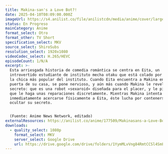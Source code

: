 ```yaml
---
title: Makina-san's a Love Bot?!
date: 2025-04-10T08:09:00.000Z
imageUrl: https://s4.anilist.co/file/anilistcdn/media/anime/cover/large/bx177509-LzpyXGnjitvF.jpg
status: En Progreso
mainCategory: Anime
format_select: Otro
format_other: TV Short
specification_select: MKV
source_select: ShiroSubs
resolution_select: 1920x1080
videoCodec_select: H.265/HEVC
episodeCount: 1/N/A
excerpt: >-
  Esta arriesgada historia de comedia romántica se centra en Eita, un
  introvertido estudiante de instituto mecha otaku que está colado por Makina,
  la chica más popular del instituto. Cuando Eita encuentra a Makina en la
  puerta de su casa, se pone nervioso, y aún más cuando Makina le revela su
  secreto: que es una robot «sexaroid» diseñada para el placer, y le pide a Eita
  que le haga unas reparaciones discretamente. Mientras Makina intenta
  inmediatamente acercarse físicamente a Eita, éste lucha por contenerse y
  ocultar su secreto.


  (Fuente: Anime News Network, editado)
externalResources: https://anilist.co/anime/177509/Makinasans-a-Love-Bot/
downloads:
  - quality_select: 1080p
    format_select: MKV
    server_select: Google Drive
    url: https://drive.google.com/drive/folders/1YymMLvVng84RmtCCSl4SmFQUzreadDbD?usp=sharing
---
```

